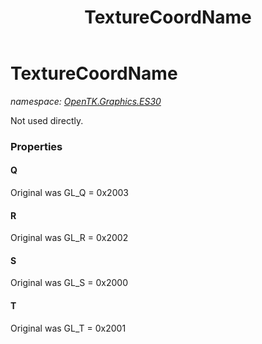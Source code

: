 ﻿---
title: TextureCoordName
---

# TextureCoordName
_namespace: [OpenTK.Graphics.ES30](N-OpenTK.Graphics.ES30.html)_

Not used directly.



### Properties

#### Q
Original was GL_Q = 0x2003
#### R
Original was GL_R = 0x2002
#### S
Original was GL_S = 0x2000
#### T
Original was GL_T = 0x2001

